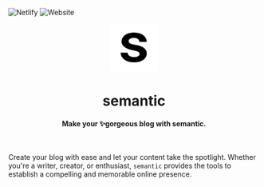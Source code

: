 ![Netlify](https://img.shields.io/netlify/a05b3cb4-71f5-4292-9a93-746cbb6ab149)
![Website](https://img.shields.io/website?url=https%3A%2F%2Fsemantic.nylonbricks.com)

<p align="center">
  <img width="96" height="96" src="https://raw.githubusercontent.com/nylon-bricks/semantic/b55b1c90095fb12633d0ee797af36d21d4bb583d/static/assets/favicon/favicon.svg" alt="Semantic logo" />
</p>
<h1 align="center">semantic</h1>
<h4 align="center">
  Make your ✨gorgeous blog with semantic.
</h4>

<br>

Create your blog with ease and let your content take the spotlight. Whether you're a writer, creator, or enthusiast,
`semantic` provides the tools to establish a compelling and memorable online presence.


